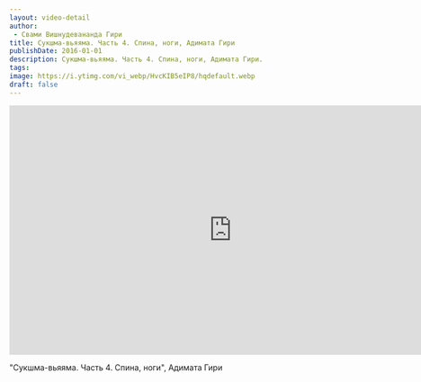 ```yaml
---
layout: video-detail
author:
 - Свами Вишнудевананда Гири
title: Сукшма-вьяяма. Часть 4. Спина, ноги, Адимата Гири
publishDate: 2016-01-01
description: Сукшма-вьяяма. Часть 4. Спина, ноги, Адимата Гири. 
tags: 
image: https://i.ytimg.com/vi_webp/HvcKIB5eIP8/hqdefault.webp
draft: false
---
```


<iframe width="790" height="444" src="https://www.youtube.com/embed/HvcKIB5eIP8" frameborder="0" allowfullscreen=""></iframe> 

 "Сукшма-вьяяма. Часть 4\. Спина, ноги", Адимата Гири

  

 